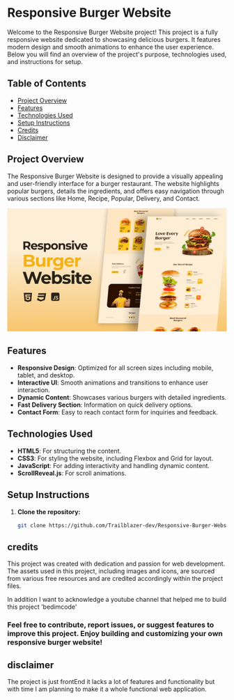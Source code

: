 # Responsive Burger Website

Welcome to the Responsive Burger Website project! This project is a fully responsive website dedicated to showcasing delicious burgers. It features modern design and smooth animations to enhance the user experience. Below you will find an overview of the project's purpose, technologies used, and instructions for setup.

## Table of Contents

- [Project Overview](#project-overview)
- [Features](#features)
- [Technologies Used](#technologies-used)
- [Setup Instructions](#setup-instructions)
- [Credits](#credits)
- [Disclaimer](#disclaimer)

## Project Overview

The Responsive Burger Website is designed to provide a visually appealing and user-friendly interface for a burger restaurant. The website highlights popular burgers, details the ingredients, and offers easy navigation through various sections like Home, Recipe, Popular, Delivery, and Contact.

![Responsive Burger website](./preview.png)

## Features

- **Responsive Design**: Optimized for all screen sizes including mobile, tablet, and desktop.
- **Interactive UI**: Smooth animations and transitions to enhance user interaction.
- **Dynamic Content**: Showcases various burgers with detailed ingredients.
- **Fast Delivery Section**: Information on quick delivery options.
- **Contact Form**: Easy to reach contact form for inquiries and feedback.

## Technologies Used

- **HTML5**: For structuring the content.
- **CSS3**: For styling the website, including Flexbox and Grid for layout.
- **JavaScript**: For adding interactivity and handling dynamic content.
- **ScrollReveal.js**: For scroll animations.

## Setup Instructions

1. **Clone the repository:**

   ```bash
   git clone https://github.com/Trailblazer-dev/Responsive-Burger-Website.git

## credits

This project was created with dedication and passion for web development. The assets used in this project, including images and icons, are sourced from various free resources and are credited accordingly within the project files.

In addition I want to acknowledge a youtube channel that helped me to build this project 'bedimcode'

### Feel free to contribute, report issues, or suggest features to improve this project. Enjoy building and customizing your own responsive burger website!

## disclaimer

The project is just frontEnd it lacks a lot of features and functionality but with time I am planning to make it a whole functional web application.